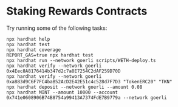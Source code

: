 # Staking Rewards Contracts

Try running some of the following tasks:

```shell
npx hardhat help
npx hardhat test
npx hardhat coverage
REPORT_GAS=true npx hardhat test
npx hardhat run --network goerli scripts/WETH-deploy.ts
npx hardhat verify --network goerli 0x4Eec8A8176414b347d2c7a8E7254C2dAF259D70D
npx hardhat verify --network goerli 0xa883d9C6F7FC4baB52AcD2E42E51c4c528d7F7D3 "TokenERC20" "TKN"
npx hardhat deposit --network goerli --amount 0.08
npx hardhat MINT --amount 10000 --account 0x741e0608906B74B8754a99413A7374FdE7B9779a --network goerli
```
